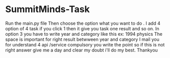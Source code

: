 # SummitMinds-Task
Run the main.py file
Then choose the option what you want to do . I add 4 option of 4 task if you click 1 then it give you task one result and so on.
In option 3 you have to write year and category like this ex: 1994 physics
The space is important for right result betwween year and category
I mail you for understand 4 api /service compulsory you write the point so if this is not right answer give me a day and clear my doubt i'll do my best.
Thankyou

